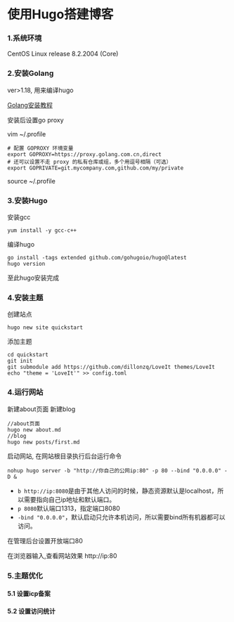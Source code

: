 # 使用Hugo搭建博客


### 1.系统环境 
CentOS Linux release 8.2.2004 (Core)

### 2.安装Golang
ver>1.18, 用来编译hugo

[Golang安装教程](https://go.dev/doc/install)

安装后设置go proxy

vim ~/.profile
``` shell
# 配置 GOPROXY 环境变量
export GOPROXY=https://proxy.golang.com.cn,direct
# 还可以设置不走 proxy 的私有仓库或组，多个用逗号相隔（可选）
export GOPRIVATE=git.mycompany.com,github.com/my/private

```
source ~/.profile


### 3.安装Hugo

安装gcc
``` shell
yum install -y gcc-c++

```

编译hugo
``` shell
go install -tags extended github.com/gohugoio/hugo@latest
hugo version

```
至此hugo安装完成

### 4.安装主题

创建站点

``` shell
hugo new site quickstart

```

添加主题
``` shell
cd quickstart
git init
git submodule add https://github.com/dillonzq/LoveIt themes/LoveIt
echo "theme = 'LoveIt'" >> config.toml

```

### 4.运行网站

新建about页面
新建blog
``` shell
//about页面
hugo new about.md
//blog
hugo new posts/first.md

```

启动网站, 在网站根目录执行后台运行命令
``` shell
nohup hugo server -b "http://你自己的公网ip:80" -p 80 --bind "0.0.0.0" -D &

```

- `b http://ip:8080`是由于其他人访问的时候，静态资源默认是localhost，所以需要指向自己ip地址和默认端口。
- `p 8080`默认端口1313，指定端口8080
- `-bind "0.0.0.0"`，默认启动只允许本机访问，所以需要bind所有机器都可以访问。

在管理后台设置开放端口80

在浏览器输入,查看网站效果
http://ip:80

### 5.主题优化
#### 5.1 设置icp备案
#### 5.2 设置访问统计

